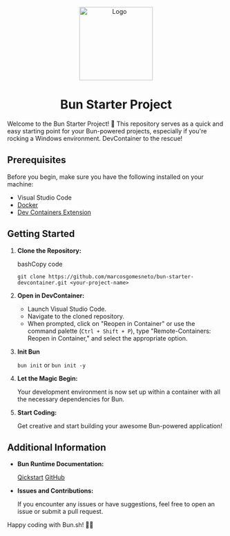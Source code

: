 <p align="center">
  <a href="https://bun.sh"><img src="https://user-images.githubusercontent.com/709451/182802334-d9c42afe-f35d-4a7b-86ea-9985f73f20c3.png" alt="Logo" height=170></a>
</p>
<h1 align="center">Bun Starter Project</h1>

Welcome to the Bun Starter Project! 🚀 This repository serves as a quick and easy starting point for your Bun-powered projects, especially if you're rocking a Windows environment. DevContainer to the rescue!

## Prerequisites

Before you begin, make sure you have the following installed on your machine:

- Visual Studio Code
- [Docker](https://www.docker.com/)
- [Dev Containers Extension](https://marketplace.visualstudio.com/items?itemName=ms-vscode-remote.remote-containers)

## Getting Started

1. **Clone the Repository:**
    
    bashCopy code
    
    `git clone https://github.com/marcosgomesneto/bun-starter-devcontainer.git <your-project-name>`
    
2. **Open in DevContainer:**
    
    - Launch Visual Studio Code.
    - Navigate to the cloned repository.
    - When prompted, click on "Reopen in Container" or use the command palette (`Ctrl + Shift + P`), type "Remote-Containers: Reopen in Container," and select the appropriate option.

3. **Init Bun**

    `bun init`
    or
    `bun init -y`

4. **Let the Magic Begin:**
    
    Your development environment is now set up within a container with all the necessary dependencies for Bun.
    
5. **Start Coding:**
    
    Get creative and start building your awesome Bun-powered application!
    

## Additional Information

- **Bun Runtime Documentation:**

    [Qickstart](https://bun.sh/docs/quickstart)
    [GitHub](https://github.com/oven-sh/bun)
    
- **Issues and Contributions:**
    
    If you encounter any issues or have suggestions, feel free to open an issue or submit a pull request.
    

Happy coding with Bun.sh! 🍔✨
